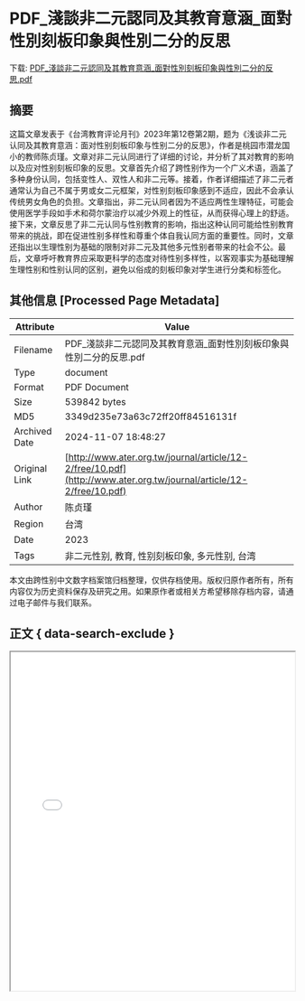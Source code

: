 # PDF_淺談非二元認同及其教育意涵_面對性別刻板印象與性別二分的反思

<!-- tcd_download_link -->
下载: <a href="../PDF_淺談非二元認同及其教育意涵_面對性別刻板印象與性別二分的反思.pdf" download>PDF_淺談非二元認同及其教育意涵_面對性別刻板印象與性別二分的反思.pdf</a>
<!-- tcd_download_link_end -->

## 摘要

<!-- tcd_abstract -->
这篇文章发表于《台湾教育评论月刊》2023年第12卷第2期，题为《浅谈非二元认同及其教育意涵：面对性别刻板印象与性别二分的反思》，作者是桃园市潜龙国小的教师陈贞瑾。文章对非二元认同进行了详细的讨论，并分析了其对教育的影响以及应对性别刻板印象的反思。文章首先介绍了跨性别作为一个广义术语，涵盖了多种身份认同，包括变性人、双性人和非二元等。接着，作者详细描述了非二元者通常认为自己不属于男或女二元框架，对性别刻板印象感到不适应，因此不会承认传统男女角色的负担。文章指出，非二元认同者因为不适应两性生理特征，可能会使用医学手段如手术和荷尔蒙治疗以减少外观上的性征，从而获得心理上的舒适。接下来，文章反思了非二元认同与性别教育的影响，指出这种认同可能给性别教育带来的挑战，即在促进性别多样性和尊重个体自我认同方面的重要性。同时，文章还指出以生理性别为基础的限制对非二元及其他多元性别者带来的社会不公。最后，文章呼吁教育界应采取更科学的态度对待性别多样性，以客观事实为基础理解生理性别和性别认同的区别，避免以俗成的刻板印象对学生进行分类和标签化。

<!-- tcd_abstract_end -->

## 其他信息 [Processed Page Metadata]

| Attribute       | Value                                  |
|-----------------|----------------------------------------|
| Filename        | PDF_淺談非二元認同及其教育意涵_面對性別刻板印象與性別二分的反思.pdf                             |
| Type            | document                                 |
| Format          | PDF Document                               |
| Size            | 539842 bytes                           |
| MD5             | 3349d235e73a63c72ff20ff84516131f                                  |
| Archived Date   | 2024-11-07 18:48:27                             |
| Original Link   | [http://www.ater.org.tw/journal/article/12-2/free/10.pdf](http://www.ater.org.tw/journal/article/12-2/free/10.pdf)                         |
| Author          | 陈贞瑾                               |
| Region          | 台湾                               |
| Date            | 2023                                 |
| Tags            | 非二元性别, 教育, 性别刻板印象, 多元性别, 台湾                                 |

本文由跨性别中文数字档案馆归档整理，仅供存档使用。版权归原作者所有，所有内容仅为历史资料保存及研究之用。如果原作者或相关方希望移除存档内容，请通过电子邮件与我们联系。

## 正文 { data-search-exclude }

<!-- tcd_main_text -->
<iframe src="../PDF_淺談非二元認同及其教育意涵_面對性別刻板印象與性別二分的反思.pdf" width="100%" height="600px">
    <p>无法显示PDF，请下载查看。</p>
</iframe>
<!-- tcd_main_text_end -->

